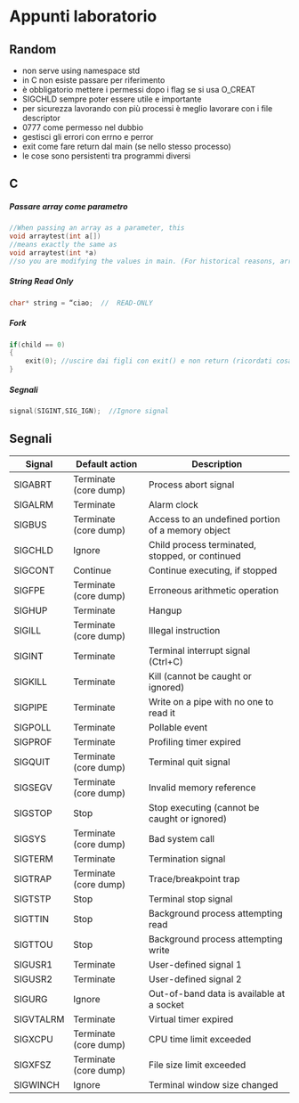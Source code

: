 # Appunti laboratorio

## Random

- non serve using namespace std
- in C non esiste passare per riferimento
- è obbligatorio mettere i permessi dopo i flag se si usa O_CREAT
- SIGCHLD sempre poter essere utile e importante
- per sicurezza lavorando con più processi è meglio lavorare con i file descriptor
- 0777 come permesso nel dubbio
- gestisci gli errori con errno e perror
- exit come fare return dal main (se nello stesso processo)
- le cose sono persistenti tra programmi diversi

<div style="page-break-after: always;"></div>

## C

##### Passare array come parametro

```C
//When passing an array as a parameter, this         
void arraytest(int a[])
//means exactly the same as
void arraytest(int *a)
//so you are modifying the values in main. (For historical reasons, arrays are not first class citizens and cannot be passed by value)
```

##### String Read Only
```C
char* string = “ciao;  //  READ-ONLY
```

##### Fork
```C
if(child == 0)
{
    exit(0); //uscire dai figli con exit() e non return (ricordati cosa diceva stackoverflow).
}
```

##### Segnali
```C
signal(SIGINT,SIG_IGN);  //Ignore signal
```

<div style="page-break-after: always;"></div>

## Segnali

Signal | Default action | Description
--- | --- | ---
SIGABRT|Terminate (core dump)|Process abort signal
SIGALRM|Terminate|Alarm clock
SIGBUS|Terminate (core dump)|Access to an undefined portion of a memory object
SIGCHLD|Ignore|Child process terminated, stopped, or continued
SIGCONT|Continue|Continue executing, if stopped
SIGFPE|Terminate (core dump)|Erroneous arithmetic operation
SIGHUP|Terminate|Hangup
SIGILL|Terminate (core dump)|Illegal instruction
SIGINT|Terminate|Terminal interrupt signal (Ctrl+C)
SIGKILL|Terminate|Kill (cannot be caught or ignored)
SIGPIPE|Terminate|Write on a pipe with no one to read it
SIGPOLL|Terminate|Pollable event
SIGPROF|Terminate|Profiling timer expired
SIGQUIT|Terminate (core dump)|Terminal quit signal
SIGSEGV|Terminate (core dump)|Invalid memory reference
SIGSTOP|Stop|Stop executing (cannot be caught or ignored)
SIGSYS|Terminate (core dump)|Bad system call
SIGTERM|Terminate|Termination signal
SIGTRAP|Terminate (core dump)|Trace/breakpoint trap
SIGTSTP|Stop|Terminal stop signal
SIGTTIN|Stop|Background process attempting read
SIGTTOU|Stop|Background process attempting write
SIGUSR1|Terminate|User-defined signal 1
SIGUSR2|Terminate|User-defined signal 2
SIGURG|Ignore|Out-of-band data is available at a socket
SIGVTALRM|Terminate|Virtual timer expired
SIGXCPU|Terminate (core dump)|CPU time limit exceeded
SIGXFSZ|Terminate (core dump)|File size limit exceeded
SIGWINCH|Ignore|Terminal window size changed 